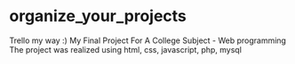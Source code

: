 # organize_your_projects
Trello my way :)
My Final Project For A College Subject - Web programming
The project was realized using html, css, javascript, php, mysql
